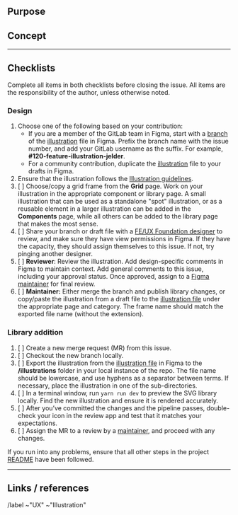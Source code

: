 ## Purpose

<!-- Briefly describe the purpose and use case for the new illustration. -->

## Concept

<!-- Explain how the illustration aligns with the purpose and use. If metaphors are used, explain how they relate. If possible, provide screenshots of the illustration in context. You can also embed the SVG here for visual reference. -->

---

## Checklists

Complete all items in both checklists before closing the issue. All items are the responsibility of the author, unless otherwise noted.

### Design

<!-- This checklist ensures that illustrations are created and reviewed according to the guidelines and a predictable workflow. -->
1. Choose one of the following based on your contribution:
   - If you are a member of the GitLab team in Figma, start with a [branch](https://www.figma.com/best-practices/branching-in-figma/) of the [illustration][illustration-file] file in Figma. Prefix the branch name with the issue number, and add your GitLab username as the suffix. For example, **#120-feature-illustration-jelder**.
   - For a community contribution, duplicate the [illustration][illustration-file] file to your drafts in Figma.
1. Ensure that the illustration follows the [Illustration guidelines](https://design.gitlab.com/product-foundations/illustration).
1. [ ] Choose/copy a grid frame from the **Grid** page. Work on your illustration in the appropriate component or library page. A small illustration that can be used as a standalone "spot" illustration, or as a reusable element in a larger illustration can be added in the **Components** page, while all others can be added to the library page that makes the most sense.
1. [ ] Share your branch or draft file with a [FE/UX Foundation designer](https://about.gitlab.com/company/team/?department=fe-ux-foundations-team) to review, and make sure they have view permissions in Figma. If they have the capacity, they should assign themselves to this issue. If not, try pinging another designer.
1. [ ] **Reviewer**: Review the illustration. Add design-specific comments in Figma to maintain context. Add general comments to this issue, including your approval status. Once approved, assign to a [Figma maintainer](https://about.gitlab.com/handbook/engineering/projects/#design.gitlab.com) for final review.
1. [ ] **Maintainer:** Either merge the branch and publish library changes, or copy/paste the illustration from a draft file to the [illustration file][illustration-file] under the appropriate page and category. The frame name should match the exported file name (without the extension).

### Library addition

<!-- This checklist helps streamline the process of getting an illustration from Figma to the library. -->

1. [ ] Create a new merge request (MR) from this issue.
1. [ ] Checkout the new branch locally.
1. [ ] Export the illustration from the [illustration file][illustration-file] in Figma to the **/illustrations** folder in your local instance of the repo. The file name should be lowercase, and use hyphens as a separator between terms. If necessary, place the illustration in one of the sub-directories.
1. [ ] In a terminal window, run `yarn run dev` to preview the SVG library locally. Find the new illustration and ensure it is rendered accurately.
1. [ ] After you’ve committed the changes and the pipeline passes, double-check your icon in the review app and test that it matches your expectations.
1. [ ] Assign the MR to a review by a [maintainer](https://about.gitlab.com/handbook/engineering/projects/#gitlab-svgs), and proceed with any changes.

If you run into any problems, ensure that all other steps in the project [README](https://gitlab.com/gitlab-org/gitlab-svgs/-/blob/main/README.md) have been followed.

---

## Links / references

<!-- Add external links and references if necessary -->

/label ~"UX" ~"Illustration"

[illustration-file]: https://www.figma.com/file/1ui9w228X0S5WxaD0SRdIA/WIP%3A-Illustration-library?node-id=441%3A2008
